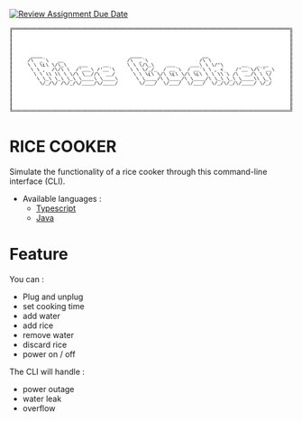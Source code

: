 [![Review Assignment Due Date](https://classroom.github.com/assets/deadline-readme-button-24ddc0f5d75046c5622901739e7c5dd533143b0c8e959d652212380cedb1ea36.svg)](https://classroom.github.com/a/PHq8Kfj_)

<img src="assets/rice-cooker-logo.png" />

# RICE COOKER

Simulate the functionality of a rice cooker through this command-line interface (CLI).

* Available languages : 
    - [Typescript](https://github.com/hei-school/cc-d2-my-rice-cooker-AmourRamanantsiresy/tree/feature/typescript)
    - [Java](https://github.com/hei-school/cc-d2-my-rice-cooker-AmourRamanantsiresy/tree/feature/java)

# Feature 

You can :
- Plug and unplug
- set cooking time
- add water 
- add rice
- remove water
- discard rice
- power on / off

The CLI will handle :
- power outage
- water leak
- overflow
